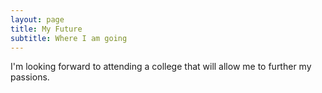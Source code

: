 ```yaml
---
layout: page
title: My Future
subtitle: Where I am going
---
```


I'm looking forward to attending a college that will allow me to further my passions. 